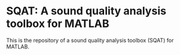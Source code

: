 # SQAT: A sound quality analysis toolbox for MATLAB
This is the repository of a sound quality analysis toolbox (SQAT) for MATLAB.

